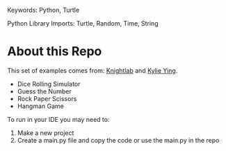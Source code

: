 Keywords: Python, Turtle

Python Library Imports: Turtle, Random, Time, String

# About this Repo

This set of examples comes from:
[Knightlab](https://knightlab.northwestern.edu/2014/06/05/five-mini-programming-projects-for-the-python-beginner/)
and [Kylie Ying](https://www.youtube.com/ycubed).

- Dice Rolling Simulator
- Guess the Number
- Rock Paper Scissors
- Hangman Game

To run in your IDE you may need to:
1) Make a new project
2) Create a main.py file and copy the code or use the main.py in the repo